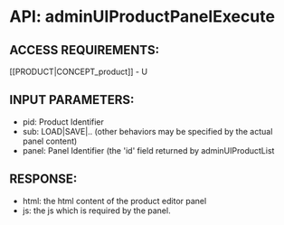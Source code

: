 # API: adminUIProductPanelExecute


## ACCESS REQUIREMENTS: ##
[[PRODUCT|CONCEPT_product]] - U




## INPUT PARAMETERS: ##
  * pid: Product Identifier
  * sub: LOAD|SAVE|.. (other behaviors may be specified by the actual panel content)
  * panel: Panel Identifier (the 'id' field returned by adminUIProductList

## RESPONSE: ##
  * html: the html content of the product editor panel
  * js: the js which is required by the panel.
